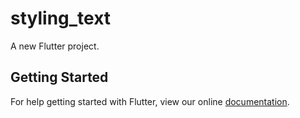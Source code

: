 # styling_text

A new Flutter project.

## Getting Started

For help getting started with Flutter, view our online
[documentation](https://flutter.io/).
